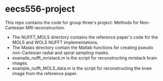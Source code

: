 # eecs556-project
This repo contains the code for group three's project: Methods for Non-Cartesian MRI reconstruction.
- The NUFFT_MOLS directory contains the reference paper's code for the MOLS and WOLS NUFFT implementations.
- The Masks directory contain the Matlab functions for creating pseudo non-Cartesian radial and spiral sampling masks.
- example_nufft_mristack.m is the script for reconstructing mristack brain images.
- example_nufft_MOLS_data.m is the script for reconstructing the knee image from the reference paper.

